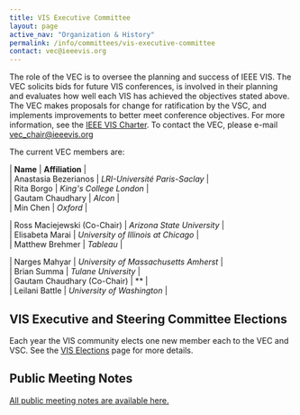 ```yaml
---
title: VIS Executive Committee
layout: page
active_nav: "Organization & History"
permalink: /info/committees/vis-executive-committee
contact: vec@ieeevis.org
---
```

The role of the VEC is to oversee the planning and success of IEEE VIS. The VEC solicits bids for future VIS conferences, is involved in their planning and evaluates how well each VIS has achieved the objectives stated above. The VEC makes proposals for change for ratification by the VSC, and implements improvements to better meet conference objectives. For more information, see the [IEEE VIS Charter](https://drive.google.com/file/d/1CzoEKf0CiHvybLsB44OcoD9OFiCTT210/view?usp=sharing). To contact the VEC, please e-mail [vec_chair@ieeevis.org](vec_chair@ieeevis.org)

The current VEC members are:

| **Name** | **Affiliation** |<br>
| Anastasia Bezerianos | *LRI-Université Paris-Saclay* | <br>
| Rita Borgo | *King's College London* | <br>
| Gautam Chaudhary | *Alcon* |<br>
| Min Chen | *Oxford* |<br>
<!-- | Chris Collins | *Ontario Tech University* |<br> -->
| Ross Maciejewski (Co-Chair) | *Arizona State University* |<br>
| Elisabeta Marai | *University of Illinois at Chicago* |<br>
| Matthew Brehmer | *Tableau* |<br>
<!-- | Holger Theisel - Co-Chair| *University of Magdeburg* |<br> -->
| Narges Mahyar | *University of Massachusetts Amherst* |<br>
| Brian Summa | *Tulane University* |<br>
| Gautam Chaudhary (Co-Chair) | ** |<br>
| Leilani Battle | *University of Washington* |<br>

## VIS Executive and Steering Committee Elections
Each year the VIS community elects one new member each to the VEC and VSC. 
See the [VIS Elections](/year/2024/info/elections) page for more details.

## Public Meeting Notes

[All public meeting notes are available here.](https://drive.google.com/drive/folders/1H1i_gN-EyWPwEtnoprzo4d2fUO2gQfpi?usp=sharing)<br>
